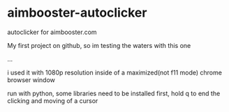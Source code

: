 # aimbooster-autoclicker
autoclicker for aimbooster.com

My first project on github, so im testing the waters with this one

...

i used it with 1080p resolution inside of a maximized(not f11 mode) chrome browser window

run with python, some libraries need to be installed first, hold q to end the clicking and moving of a cursor

